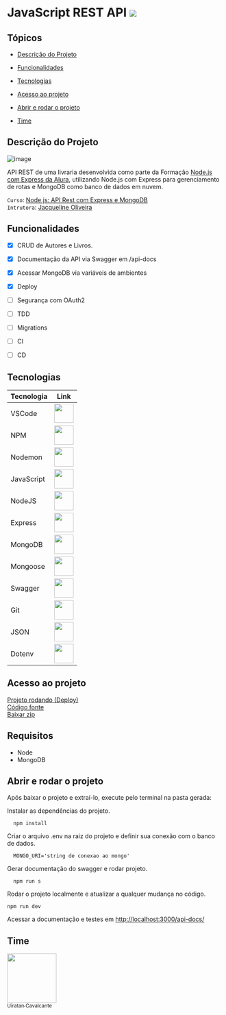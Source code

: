 # JavaScript REST API <img src="http://img.shields.io/static/v1?label=STATUS&message=EM%20DESENVOLVIMENTO&color=GREEN&style=for-the-badge"/>

## Tópicos 

- [Descrição do Projeto](#descrição-do-projeto)

- [Funcionalidades](#funcionalidades)

- [Tecnologias](#tecnologias)

- [Acesso ao projeto](#acesso-ao-projeto)

- [Abrir e rodar o projeto](#abrir-e-rodar-o-projeto)

- [Time](#time)

## Descrição do Projeto
![image](https://user-images.githubusercontent.com/1513309/217244900-f19e52e0-8b61-4d5b-94a4-3b7b1c0295d7.png)

API REST de uma livraria desenvolvida como parte da Formação <a href="https://cursos.alura.com.br/formacao-node-js-express">Node.js com Express da Alura</a>, utilizando Node.js com Express para gerenciamento de rotas e MongoDB como banco de dados em nuvem.

`Curso`: <a href="https://cursos.alura.com.br/course/nodejs-api-rest-express-mongodb">Node.js: API Rest com Express e MongoDB</a><br>
`Intrutora`: <a href="https://cursos.alura.com.br/user/jacqueline-r-oliveira">Jacqueline Oliveira</a>

## Funcionalidades
- [x] CRUD de Autores e Livros. <br>
- [x]  Documentação da API via Swagger em <url-do-projeto>/api-docs
- [x] Acessar MongoDB via variáveis de ambientes
- [x] Deploy
- [ ] Segurança com OAuth2
- [ ] TDD
- [ ] Migrations  
- [ ] CI
- [ ] CD


## Tecnologias
<p align="center">

Tecnologia | Link 
-- | --
 VSCode    | <img height="45" src="https://cdn.jsdelivr.net/gh/devicons/devicon/icons/vscode/vscode-original-wordmark.svg" /> 
NPM     | <img height="45" src="https://cdn.jsdelivr.net/gh/devicons/devicon/icons/npm/npm-original-wordmark.svg" /> |
Nodemon   | <img height="45" src="https://user-images.githubusercontent.com/13700/35731649-652807e8-080e-11e8-88fd-1b2f6d553b2d.png" />
JavaScript | <img height="45" src="https://cdn.jsdelivr.net/gh/devicons/devicon/icons/javascript/javascript-plain.svg" />
NodeJS | <img height="45" src="https://cdn.jsdelivr.net/gh/devicons/devicon/icons/nodejs/nodejs-original-wordmark.svg" /> 
Express | <img height="45" src="https://cdn.jsdelivr.net/gh/devicons/devicon/icons/express/express-original.svg" /> 
MongoDB | <img height="45" src="https://cdn.jsdelivr.net/gh/devicons/devicon/icons/mongodb/mongodb-original-wordmark.svg" /> 
Mongoose | <img height="45" src="https://mongoosejs.com/docs/images/mongoose5_62x30_transparent.png" />
Swagger  |  <img height="45" src="https://static1.smartbear.co/swagger/media/assets/images/swagger_logo.svg" />
Git  | <img height="45" src="https://cdn.jsdelivr.net/gh/devicons/devicon/icons/git/git-original-wordmark.svg" /> |
JSON | <img height="45" src="https://www.opc-router.de/wp-content/uploads/2020/08/what-is-json_600x250px.jpg" />
Dotenv | <img height="45" src="https://raw.githubusercontent.com/motdotla/dotenv/master/dotenv.svg" /> 

<p>



## Acesso ao projeto
[Projeto rodando (Deploy)](https://infinite-depths-15472.herokuapp.com/api-docs/)<br>
[Código fonte](https://github.com/uiratan/node-express)<br>
[Baixar zip](https://github.com/uiratan/node-express/archive/refs/heads/main.zip)

## Requisitos
* Node
* MongoDB
  
## Abrir e rodar o projeto
Após baixar o projeto e extraí-lo, execute pelo terminal na pasta gerada:

Instalar as dependências do projeto.
```shell
  npm install
```  

Criar o arquivo .env na raiz do projeto e definir sua conexão com o banco de dados.
```shell
  MONGO_URI='string de conexao ao mongo'
```  

Gerar documentação do swagger e rodar projeto.
```shell
  npm run s
```  

Rodar o projeto localmente e atualizar a qualquer mudança no código.
```shell
npm run dev
```

Acessar a documentação e testes em <a href="http://localhost:3000/api-docs/">http://localhost:3000/api-docs/</a>

## Time  
[<img src="https://avatars.githubusercontent.com/u/1513309?s=400&u=17c724e73879b241655425c84ddba2f7a731817b&v=4" width=115><br><sub>Uiratan Cavalcante</sub>](https://github.com/uiratan/)
  
